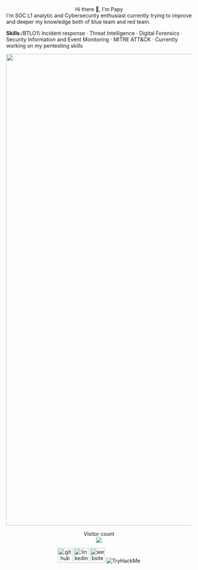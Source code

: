<div id="header" align="center">
 Hi there 👋, I'm Papy
</div>
I'm SOC L1 analytic and Cybersecurity enthusiast currently trying to improve and deeper my knowledge both of blue team and red team.

**Skills**:/BTLO1\ Incident response · Threat Intelligence · Digital Forensics · Security Information and Event Monitoring · MITRE ATT&CK · Currently working on my pentesting skills
<div id="header" align="center">
  <img src="https://d142ifyzxiteda.cloudfront.net/s3ndk0%2Fpreview%2F60492587%2Fmain_large.gif?response-content-disposition=inline%3Bfilename%3D%22main_large.gif%22%3B&response-content-type=image%2Fgif&Expires=1725243318&Signature=XsLMFc2x4iF7mEuQdMyI4rbQt~dz5BWuRFBYi6Ao5BsWOxTg7ZYw2ARtUyXfhhsgBgiPHZXedtzF2NPZQbYdPo5ek72KGfEMkMADfJrqtw95eJabhCuS0zSBHWC4t2QYmwuaYFvoRr35hBjoI14rYpOMxRjzVCrjJ7YSWFiFQKPg0hfdS3b6BMkb~dviSBx~ouSyNJAXQZzULSbc13uQ7OffxEk1nPXVTqvgrVWsHoY8OigvY8uOt9OKEh8P5l0g1N6naSaoFjnh-XlD~8EXdQqlra5AITwHXSIra4Sxd3Tbvmz0T8cMhKGOWuzXyzR-0owBHWtXHaRgj6i6AcVmQA__&Key-Pair-Id=APKAJT5WQLLEOADKLHBQ" width="1280"/>
</div>

<div id="header" align="center">
<p align="center"> 
  Visitor count<br>
  <img src="https://profile-counter.glitch.me/tPapy/count.svg" />
</p>

[<img src='https://cdn.jsdelivr.net/npm/simple-icons@3.0.1/icons/github.svg' alt='github' height='40'>](https://github.com/tPapy)  [<img src='https://cdn.jsdelivr.net/npm/simple-icons@3.0.1/icons/linkedin.svg' alt='linkedin' height='40'>](https://www.linkedin.com/in/https://www.linkedin.com/in/padrta-tomas//)  [<img src='https://cdn.jsdelivr.net/npm/simple-icons@3.0.1/icons/icloud.svg' alt='website' height='40'>](https://www.papy.cz)  <img src="https://tryhackme-badges.s3.amazonaws.com/Sir.Papy.png" alt="TryHackMe"> 
</div>


